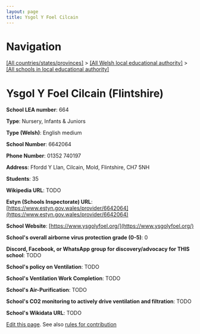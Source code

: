 ```yaml
---
layout: page
title: Ysgol Y Foel Cilcain
---
```

# Navigation

[[All countries/states/provinces]](../../..) > [[All Welsh local educational authority]](../..) > [[All schools in local educational authority]](..)

# Ysgol Y Foel Cilcain (Flintshire)

**School LEA number**: 664

**Type**: Nursery, Infants & Juniors

**Type (Welsh)**: English medium

**School Number**: 6642064

**Phone Number**: 01352 740197

**Address**: Ffordd Y Llan, Cilcain, Mold, Flintshire, CH7 5NH

**Students**: 35

**Wikipedia URL**: TODO

**Estyn (Schools Inspectorate) URL**: [https://www.estyn.gov.wales/provider/6642064](https://www.estyn.gov.wales/provider/6642064)

**School Website**: [https://www.ysgolyfoel.org/](https://www.ysgolyfoel.org/)

**School's overall airborne virus protection grade (0-5)**: 0

**Discord, Facebook, or WhatsApp group for discovery/advocacy for THIS school**: TODO

**School's policy on Ventilation**: TODO

**School's Ventilation Work Completion**: TODO

**School's Air-Purification**: TODO

**School's CO2 monitoring to actively drive ventilation and filtration**: TODO

**School's Wikidata URL**: TODO




[Edit this page](https://github.com/VentilationProject/Wales/edit/prif/./Flintshire/Ysgol_Y_Foel_Cilcain.md). See also [rules for contribution](../../../contribution-rules/)